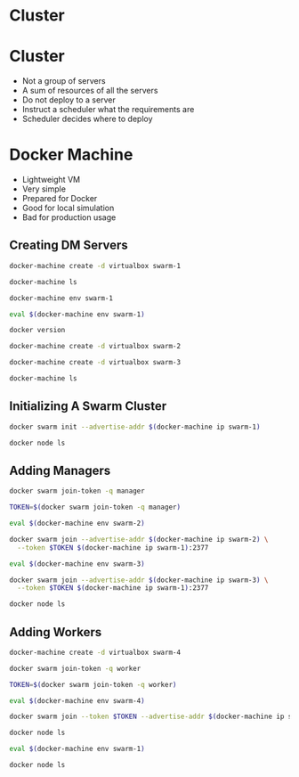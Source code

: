# Cluster


# Cluster

* Not a group of servers
* A sum of resources of all the servers
* Do not deploy to a server
* Instruct a scheduler what the requirements are
* Scheduler decides where to deploy


# Docker Machine

* Lightweight VM
* Very simple
* Prepared for Docker
* Good for local simulation
* Bad for production usage


## Creating DM Servers

```bash
docker-machine create -d virtualbox swarm-1

docker-machine ls

docker-machine env swarm-1

eval $(docker-machine env swarm-1)

docker version

docker-machine create -d virtualbox swarm-2

docker-machine create -d virtualbox swarm-3

docker-machine ls
```


## Initializing A Swarm Cluster

```bash
docker swarm init --advertise-addr $(docker-machine ip swarm-1)

docker node ls
```


## Adding Managers

```bash
docker swarm join-token -q manager

TOKEN=$(docker swarm join-token -q manager)

eval $(docker-machine env swarm-2)

docker swarm join --advertise-addr $(docker-machine ip swarm-2) \
  --token $TOKEN $(docker-machine ip swarm-1):2377

eval $(docker-machine env swarm-3)

docker swarm join --advertise-addr $(docker-machine ip swarm-3) \
  --token $TOKEN $(docker-machine ip swarm-1):2377

docker node ls
```


## Adding Workers

```bash
docker-machine create -d virtualbox swarm-4

docker swarm join-token -q worker

TOKEN=$(docker swarm join-token -q worker)

eval $(docker-machine env swarm-4)

docker swarm join --token $TOKEN --advertise-addr $(docker-machine ip swarm-4) $(docker-machine ip swarm-1):2377

docker node ls

eval $(docker-machine env swarm-1)

docker node ls
```
